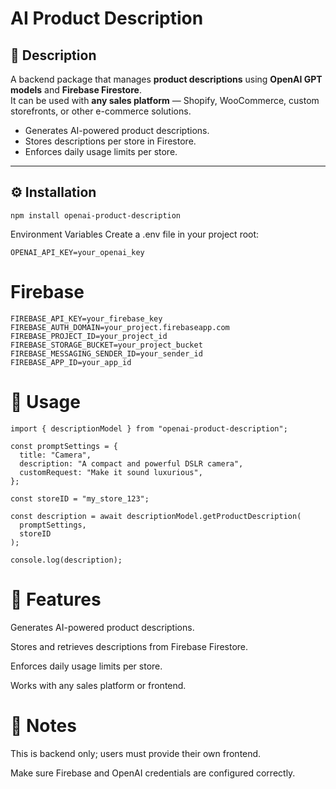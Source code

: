 # AI Product Description

## 📖 Description

A backend package that manages **product descriptions** using **OpenAI GPT models** and **Firebase Firestore**.  
It can be used with **any sales platform** — Shopify, WooCommerce, custom storefronts, or other e-commerce solutions.

- Generates AI-powered product descriptions.
- Stores descriptions per store in Firestore.
- Enforces daily usage limits per store.

---

## ⚙️ Installation

```
npm install openai-product-description
```

Environment Variables
Create a .env file in your project root:

```
OPENAI_API_KEY=your_openai_key
```

# Firebase

```
FIREBASE_API_KEY=your_firebase_key
FIREBASE_AUTH_DOMAIN=your_project.firebaseapp.com
FIREBASE_PROJECT_ID=your_project_id
FIREBASE_STORAGE_BUCKET=your_project_bucket
FIREBASE_MESSAGING_SENDER_ID=your_sender_id
FIREBASE_APP_ID=your_app_id
```

# 🚀 Usage

```
import { descriptionModel } from "openai-product-description";

const promptSettings = {
  title: "Camera",
  description: "A compact and powerful DSLR camera",
  customRequest: "Make it sound luxurious",
};

const storeID = "my_store_123";

const description = await descriptionModel.getProductDescription(
  promptSettings,
  storeID
);

console.log(description);
```

# 🧪 Features

Generates AI-powered product descriptions.

Stores and retrieves descriptions from Firebase Firestore.

Enforces daily usage limits per store.

Works with any sales platform or frontend.

# 📝 Notes

This is backend only; users must provide their own frontend.

Make sure Firebase and OpenAI credentials are configured correctly.
